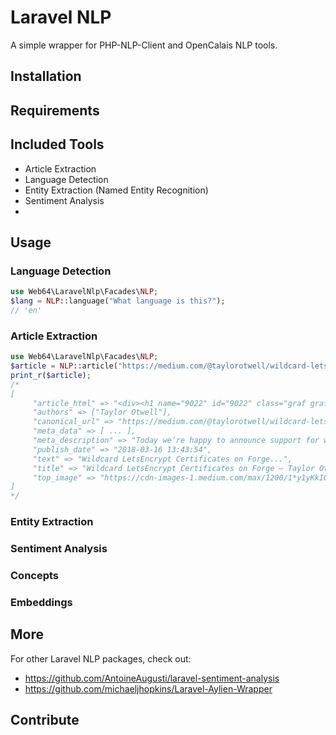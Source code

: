 # Laravel NLP
A simple wrapper for PHP-NLP-Client and OpenCalais NLP tools.

## Installation

## Requirements

## Included Tools

* Article Extraction
* Language Detection
* Entity Extraction (Named Entity Recognition)
* Sentiment Analysis
* 

## Usage

### Language Detection
```php
use Web64\LaravelNlp\Facades\NLP;
$lang = NLP::language("What language is this?");
// 'en'
```

### Article Extraction
```php
use Web64\LaravelNlp\Facades\NLP;
$article = NLP::article("https://medium.com/@taylorotwell/wildcard-letsencrypt-certificates-on-forge-d3bdec43692a");
print_r($article);
/*
[
     "article_html" => "<div><h1 name="9022" id="9022" class="graf graf--h3 graf--leading graf--title">Wildcard LetsEncrypt Certificates on&#160;Forge</h1>...",
     "authors" => ["Taylor Otwell"],
     "canonical_url" => "https://medium.com/@taylorotwell/wildcard-letsencrypt-certificates-on-forge-d3bdec43692a",
     "meta_data" => [ ... ],
     "meta_description" => "Today we’re happy to announce support for wildcard LetsEncrypt certificates on Laravel Forge…",
     "publish_date" => "2018-03-16 13:43:54",
     "text" => "Wildcard LetsEncrypt Certificates on Forge...",
     "title" => "Wildcard LetsEncrypt Certificates on Forge – Taylor Otwell – Medium",
     "top_image" => "https://cdn-images-1.medium.com/max/1200/1*y1yKkIQqGHcpOmsObR7WIQ.png",
]
*/
```

### Entity Extraction

### Sentiment Analysis

### Concepts
### Embeddings

## More

For other Laravel NLP packages, check out:
 - https://github.com/AntoineAugusti/laravel-sentiment-analysis
 - https://github.com/michaeljhopkins/Laravel-Aylien-Wrapper


 ## Contribute
